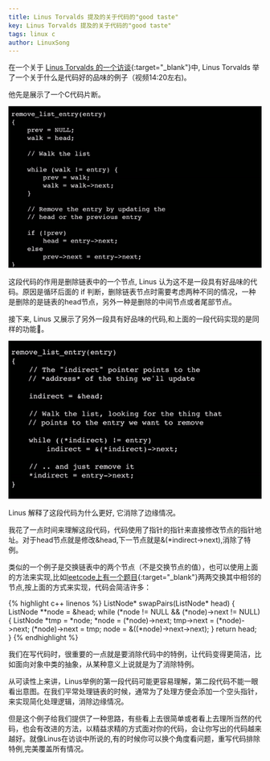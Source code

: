```yaml
---
title: Linus Torvalds 提及的关于代码的"good taste"
key: Linus Torvalds 提及的关于代码的"good taste"
tags: linux c
author: LinuxSong
---
```


在一个关于 [Linus Torvalds 的一个访谈](https://www.ted.com/talks/linus_torvalds_the_mind_behind_linux){:target="_blank"}中, Linus Torvalds 举了一个关于什么是代码好的品味的例子（视频14:20左右)。

他先是展示了一个C代码片断。

![poor taste code example](/assets/images/posts/poor-taste-code-example.png)

这段代码的作用是删除链表中的一个节点, Linus 认为这不是一段具有好品味的代码。原因是循环后面的 if 判断，删除链表节点时需要考虑两种不同的情况，一种是删除的是链表的head节点，另外一种是删除的中间节点或者尾部节点。

接下来, Linus 又展示了另外一段具有好品味的代码,和上面的一段代码实现的是同样的功能。

<!--more-->

![good taste code example](/assets/images/posts/good-taste-code-example.png)

Linus 解释了这段代码为什么更好, 它消除了边缘情况。

我花了一点时间来理解这段代码，代码使用了指针的指针来直接修改节点的指针地址。对于head节点就是修改&head,下一节点就是&(*indirect->next),消除了特例。

类似的一个例子是交换链表中的两个节点（不是交换节点的值），也可以使用上面的方法来实现,比如[leetcode上有一个题目](https://leetcode-cn.com/problems/swap-nodes-in-pairs/){:target="_blank"}两两交换其中相邻的节点,按上面的方式来实现，代码会简洁许多：

{% highlight c++ linenos %}
    ListNode* swapPairs(ListNode* head) {
        ListNode **node = &head;
        while (*node != NULL && (*node)->next != NULL) {
            ListNode *tmp = *node;
            *node = (*node)->next;
            tmp->next = (*node)->next;
            (*node)->next = tmp;
            node = &((*node)->next->next);
       }
       return head;
    }
{% endhighlight %}

我们在写代码时，很重要的一点就是要消除代码中的特例，让代码变得更简洁，比如面向对象中类的抽象，从某种意义上说就是为了消除特例。

从可读性上来讲，Linus举例的第一段代码可能更容易理解，第二段代码不能一眼看出意图。在我们平常处理链表的时候，通常为了处理方便会添加一个空头指针，来实现简化处理逻辑，消除边缘情况。

但是这个例子给我们提供了一种思路，有些看上去很简单或者看上去理所当然的代码，也会有改进的方法，以精益求精的方式面对你的代码，会让你写出的代码越来越好。就像Linus在访谈中所说的,有的时候你可以换个角度看问题，重写代码排除特例,完美覆盖所有情况。


